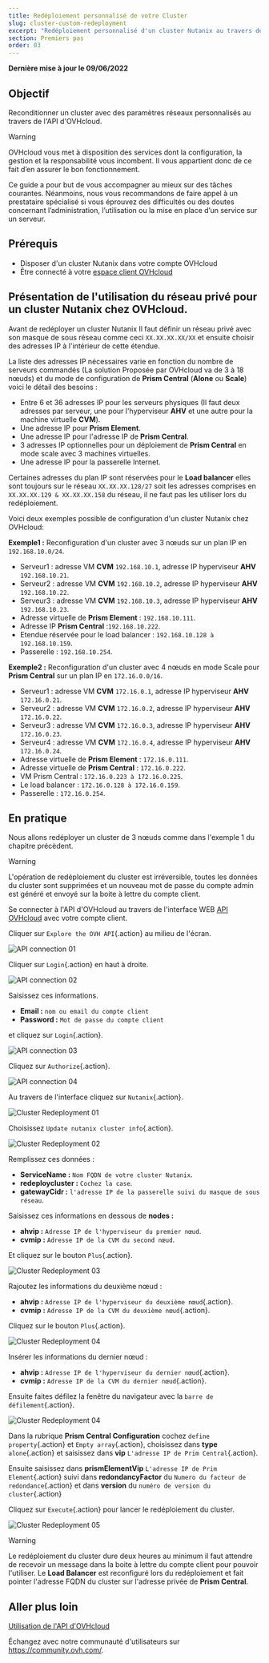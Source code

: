 ```yaml
---
title: Redéploiement personnalisé de votre Cluster
slug: cluster-custom-redeployment
excerpt: "Redéploiement personnalisé d'un cluster Nutanix au travers de l'API d'OVHcloud"
section: Premiers pas
order: 03
---
```


**Dernière mise à jour le 09/06/2022**

## Objectif

Reconditionner un cluster avec des paramètres réseaux personnalisés au travers de l'API d'OVHcloud.

> [!warning]
> OVHcloud vous met à disposition des services dont la configuration, la gestion et la responsabilité vous incombent. Il vous appartient donc de ce fait d’en assurer le bon fonctionnement.
>
> Ce guide a pour but de vous accompagner au mieux sur des tâches courantes. Néanmoins, nous vous recommandons de faire appel à un prestataire spécialisé si vous éprouvez des difficultés ou des doutes concernant l’administration, l’utilisation ou la mise en place d’un service sur un serveur.
>

## Prérequis

- Disposer d'un cluster Nutanix dans votre compte OVHcloud
- Être connecté à votre [espace client OVHcloud](https://www.ovh.com/auth/?action=gotomanager&from=https://www.ovh.com/fr/&ovhSubsidiary=fr)


## Présentation de l'utilisation du réseau privé pour un cluster Nutanix chez OVHcloud. 

Avant de redéployer un cluster Nutanix Il faut définir un réseau privé avec son masque de sous réseau comme ceci `XX.XX.XX.XX/XX` et ensuite choisir des adresses IP à l'intérieur de cette étendue.

La liste des adresses IP nécessaires varie en fonction du nombre de serveurs commandés (La solution Proposée par OVHcloud va de 3 à 18 nœuds) et du mode de configuration de **Prism Central** (**Alone** ou **Scale**) voici le détail des besoins :

- Entre 6 et 36 adresses IP pour les serveurs physiques (Il faut deux adresses par serveur, une pour l'hyperviseur **AHV** et une autre pour la machine virtuelle **CVM**).
- Une adresse IP pour **Prism Element**.
- Une adresse IP pour l'adresse IP de **Prism Central**.
- 3 adresses IP optionnelles pour un déploiement de **Prism Central** en mode scale avec 3 machines virtuelles.
- Une adresse IP pour la passerelle Internet.

Certaines adresses du plan IP sont réservées pour le **Load balancer** elles sont toujours sur le réseau `XX.XX.XX.128/27` soit les adresses comprises en `XX.XX.XX.129 & XX.XX.XX.158` du réseau, il ne faut pas les utiliser lors du redéploiement.

Voici deux exemples possible de configuration d'un cluster Nutanix chez OVHcloud:

**Exemple1 :** Reconfiguration d'un cluster avec 3 nœuds sur un plan IP en `192.168.10.0/24`.

- Serveur1 : adresse VM **CVM** `192.168.10.1`, adresse IP hyperviseur **AHV** `192.168.10.21`.
- Serveur2 : adresse VM **CVM** `192.168.10.2`, adresse IP hyperviseur **AHV** `192.168.10.22`.
- Serveur3 : adresse VM **CVM** `192.168.10.3`, adresse IP hyperviseur **AHV** `192.168.10.23`.
- Adresse virtuelle de **Prism Element** : `192.168.10.111`.
- Adresse IP  **Prism Central** :`192.168.10.222`.
- Etendue réservée pour le load balancer : `192.168.10.128 à 192.168.10.159`.
- Passerelle : `192.168.10.254`.

**Exemple2 :** Reconfiguration d'un cluster avec 4 nœuds en mode Scale pour **Prism Central** sur un plan IP en `172.16.0.0/16`.

- Serveur1 : adresse VM **CVM** `172.16.0.1`, adresse IP hyperviseur **AHV** `172.16.0.21`.
- Serveur2 : adresse VM **CVM** `172.16.0.2`, adresse IP hyperviseur **AHV** `172.16.0.22`.
- Serveur3 : adresse VM **CVM** `172.16.0.3`, adresse IP hyperviseur **AHV** `172.16.0.23`.
- Serveur4 : adresse VM **CVM** `172.16.0.4`, adresse IP hyperviseur **AHV** `172.16.0.24`.
- Adresse virtuelle de **Prism Element** : `172.16.0.111`.
- Adresse virtuelle de **Prism Central** : `172.16.0.222`.
- VM Prism Central : `172.16.0.223 à 172.16.0.225`.
- Le load balancer : `172.16.0.128 à 172.16.0.159`.
- Passerelle : `172.16.0.254`.

## En pratique

Nous allons redéployer un cluster de 3 nœuds comme dans l'exemple 1 du chapitre précèdent.

> [!warning]
> L'opération de redéploiement du cluster est irréversible, toutes les données du cluster sont supprimées
> et un nouveau mot de passe du compte admin est généré et envoyé sur la boite à lettre du compte client.

Se connecter à l'API d'OVHcloud au travers de l'interface WEB [API OVHcloud](https://api.ovh.com) avec votre compte client.

Cliquer sur `Explore the OVH API`{.action} au milieu de l'écran.


![API connection 01](images/00-apiconnection01.png)

Cliquer sur `Login`{.action} en haut à droite.


![API connection 02](images/00-apiconnection02.png)

Saisissez ces informations.

* **Email :**  `nom ou email du compte client`
* **Password :** `Mot de passe du compte client`

et cliquez sur `Login`{.action}.

![API connection 03](images/00-apiconnection03.png)

Cliquez sur `Authorize`{.action}.

![API connection 04](images/00-apiconnection04.png)

Au travers de l'interface cliquez sur `Nutanix`{.action}.

![Cluster Redeployment 01](images/01-cluster-redeployment01.png)

Choisissez `Update nutanix cluster info`{.action}.

![Cluster Redeployment 02](images/01-cluster-redeployment02.png)

Remplissez ces données :

* **ServiceName :** `Nom FQDN de votre cluster Nutanix`.
* **redeploycluster :**  `Cochez la case`.
* **gatewayCidr :** `l'adresse IP de la passerelle suivi du masque de sous réseau`.

Saisissez ces informations en dessous de **nodes :**   

* **ahvip :** `Adresse IP de l'hyperviseur du premier nœud`.
* **cvmip :** `Adresse IP de la CVM du second nœud`.

Et cliquez sur le bouton `Plus`{.action}.

![Cluster Redeployment 03](images/01-cluster-redeployment03.png)

Rajoutez les informations du deuxième nœud :
 
* **ahvip :** `Adresse IP de l'hyperviseur du deuxième nœud`{.action}.
* **cvmip :** `Adresse IP de la CVM du deuxième nœud`{.action}.

Cliquez sur le bouton `Plus`{.action}.

![Cluster Redeployment 04](images/01-cluster-redeployment04.png)

Insérer les informations du dernier nœud :

* **ahvip :** `Adresse IP de l'hyperviseur du dernier nœud`{.action}.
* **cvmip :** `Adresse IP de la CVM du dernier nœud`{.action}.

Ensuite faites défilez la fenêtre du navigateur avec la `barre de défilement`{.action}.

![Cluster Redeployment 04](images/01-cluster-redeployment05.png)

Dans la rubrique **Prism Central Configuration** cochez `define property`{.action} et `Empty array`{.action}, choisissez dans **type** `alone`{.action} et saisissez dans **vip** `L'adresse IP de Prim Central`{.action}.

Ensuite saisissez dans **prismElementVip** `L'adresse IP de Prim Element`{.action} suivi dans **redondancyFactor** du `Numero du facteur de redondance`{.action} et dans **version** du `numéro de version du cluster`{.action}

Cliquez sur `Execute`{.action} pour lancer le redéploiement du cluster.

![Cluster Redeployment 05](images/01-cluster-redeployment06.png)

> [!warning]
> Le redéploiement du cluster dure deux heures au minimum il faut attendre de recevoir un message
> dans la boite à lettre du compte client pour pouvoir l'utiliser. Le **Load Balancer** est reconfiguré lors du redéploiement et fait pointer l'adresse FQDN du cluster sur l'adresse privée de **Prism Central**.

## Aller plus loin

[Utilisation de l'API d'OVHcloud](https://docs.ovh.com/fr/api/)

Échangez avec notre communauté d'utilisateurs sur <https://community.ovh.com/>.
